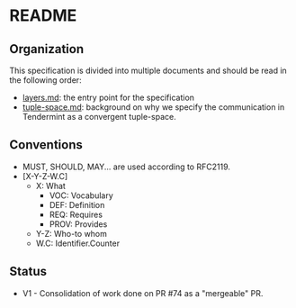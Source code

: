 # README

## Organization

This specification is divided into multiple documents and should be read in the following order:

- [layers.md](./layers.md): the entry point for the specification
- [tuple-space.md](./tuple-space.md): background on why we specify the communication in Tendermint as a convergent tuple-space.

## Conventions

- MUST, SHOULD, MAY... are used according to RFC2119.
- [X-Y-Z-W.C]
  - X: What
    - VOC: Vocabulary
    - DEF: Definition
    - REQ: Requires
    - PROV: Provides
  - Y-Z: Who-to whom
  - W.C: Identifier.Counter

## Status

- V1 - Consolidation of work done on PR #74 as a "mergeable" PR.

